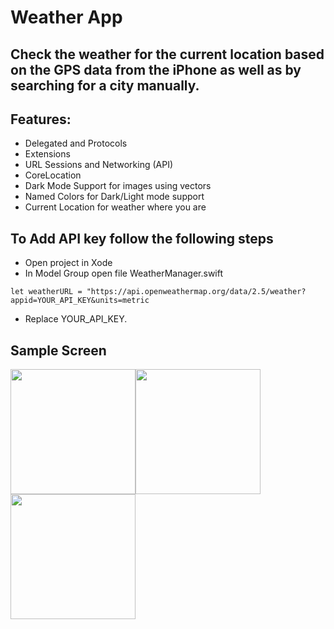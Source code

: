 # Weather App

## **Check the weather for the current location based on the GPS data from the iPhone as well as by searching for a city manually.**

## Features:
* Delegated and Protocols
* Extensions
* URL Sessions and Networking (API)
* CoreLocation
* Dark Mode Support for images using vectors
* Named Colors for Dark/Light mode support
* Current Location for weather where you are

## To Add API key follow the following steps
* Open project in Xode
* In Model Group open file WeatherManager.swift
```
let weatherURL = "https://api.openweathermap.org/data/2.5/weather?appid=YOUR_API_KEY&units=metric 
```

* Replace YOUR_API_KEY.

## Sample Screen 
<img src="https://user-images.githubusercontent.com/105754659/219146058-301cd805-e259-4907-b0ed-1d51b457f272.png" width="200"><img src="https://user-images.githubusercontent.com/105754659/219146065-c1c8e01b-5753-4be5-8640-3e158f03fdc2.png" width="200"><img src="https://user-images.githubusercontent.com/105754659/219146068-02483c98-a692-4c68-af79-64d1c089abd8.png" width="200">


